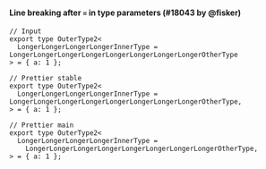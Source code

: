 #### Line breaking after `=` in type parameters (#18043 by @fisker)

<!-- prettier-ignore -->
```tsx
// Input
export type OuterType2<
  LongerLongerLongerLongerInnerType = LongerLongerLongerLongerLongerLongerLongerLongerOtherType
> = { a: 1 };

// Prettier stable
export type OuterType2<
  LongerLongerLongerLongerInnerType = LongerLongerLongerLongerLongerLongerLongerLongerOtherType,
> = { a: 1 };

// Prettier main
export type OuterType2<
  LongerLongerLongerLongerInnerType =
    LongerLongerLongerLongerLongerLongerLongerLongerOtherType,
> = { a: 1 };
```
